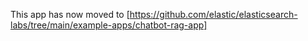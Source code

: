 This app has now moved to [https://github.com/elastic/elasticsearch-labs/tree/main/example-apps/chatbot-rag-app]
